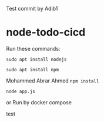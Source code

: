 
Test commit by Adib1
# node-todo-cicd

Run these commands:


`sudo apt install nodejs`


`sudo apt install npm`

Mohammed Abrar Ahmed
`npm install`

`node app.js`

or Run by docker compose

test

